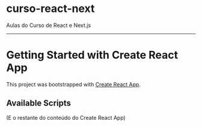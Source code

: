 # curso-react-next
Aulas do Curso de React e Next.js

---

# Getting Started with Create React App

This project was bootstrapped with [Create React App](https://github.com/facebook/create-react-app).

## Available Scripts
(E o restante do conteúdo do Create React App)

